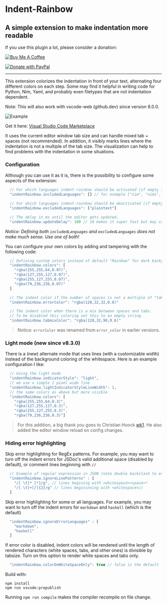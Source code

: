 # Indent-Rainbow

## A simple extension to make indentation more readable

If you use this plugin a lot, please consider a donation:

<a href="https://www.buymeacoffee.com/oderwat" target="_blank"><img src="https://www.buymeacoffee.com/assets/img/custom_images/orange_img.png" alt="Buy Me A Coffee" style="height: auto !important;width: auto !important;" ></a>

[![Donate with PayPal](https://www.paypalobjects.com/en_US/i/btn/btn_donateCC_LG.gif)](https://paypal.me/oderwat)

---

This extension colorizes the indentation in front of your text, alternating four different colors on each step. Some may find it helpful in writing code for Python, Nim, Yaml, and probably even filetypes that are not indentation dependent.

Note: This will also work with vscode-web (github.dev) since version 8.0.0.

![Example](https://raw.githubusercontent.com/oderwat/vscode-indent-rainbow/master/assets/example.png)

Get it here: [Visual Studio Code Marketplace](https://marketplace.visualstudio.com/items?itemName=oderwat.indent-rainbow)

It uses the current editor window tab size and can handle mixed tab + spaces (not recommended). In addition, it visibly marks lines where the indentation is not a multiple of the tab size. The visualization can help to find problems with the indentation in some situations.

### Configuration

Although you can use it as it is, there is the possibility to configure some aspects of the extension:

```js
  // For which languages indent-rainbow should be activated (if empty it means all).
  "indentRainbow.includedLanguages": [] // for example ["nim", "nims", "python"]

  // For which languages indent-rainbow should be deactivated (if empty it means none).
  "indentRainbow.excludedLanguages": ["plaintext"]

  // The delay in ms until the editor gets updated.
  "indentRainbow.updateDelay": 100 // 10 makes it super fast but may cost more resources
```

*Notice: Defining both `includedLanguages` and `excludedLanguages` does not make much sense. Use one of both!*

You can configure your own colors by adding and tampering with the following code:

```js
  // Defining custom colors instead of default "Rainbow" for dark backgrounds.
  "indentRainbow.colors": [
    "rgba(255,255,64,0.07)",
    "rgba(127,255,127,0.07)",
    "rgba(255,127,255,0.07)",
    "rgba(79,236,236,0.07)"
  ]

  // The indent color if the number of spaces is not a multiple of "tabSize".
  "indentRainbow.errorColor": "rgba(128,32,32,0.6)"

  // The indent color when there is a mix between spaces and tabs.
  // To be disabled this coloring set this to an empty string.
  "indentRainbow.tabmixColor": "rgba(128,32,96,0.6)"
```

> Notice: `errorColor` was renamed from `error_color` in earlier versions.

### Light mode (new since v8.3.0)

There is a (new) alternate mode that uses lines (with a customizable width) instead of the background coloring of the whitespace. Here is an example configuration I like:

```js
  // Using the light mode
  "indentRainbow.indicatorStyle": "light",
  // we use a simple 1 pixel wide line
  "indentRainbow.lightIndicatorStyleLineWidth": 1,
  // the same colors as above but more visible
  "indentRainbow.colors": [
    "rgba(255,255,64,0.3)",
    "rgba(127,255,127,0.3)",
    "rgba(255,127,255,0.3)",
    "rgba(79,236,236,0.3)"]
```

> For this addition, a big thank you goes to Christian Hoock [wk1](https://github.com/wk1). He also added the editor window reload on config changes.

### Hiding error highlighting

Skip error highlighting for RegEx patterns. For example, you may want to turn off the indent errors for JSDoc's valid additional space (disabled by default), or comment lines beginning with `//`

```js
  // Example of regular expression in JSON (note double backslash to escape characters)
  "indentRainbow.ignoreLinePatterns" : [
    "/[ \t]* [*]/g", // lines begining with <whitespace><space>*
    "/[ \t]+[/]{2}/g" // lines begininning with <whitespace>//
  ]
```

Skip error highlighting for some or all languages. For example, you may want to turn off the indent errors for `markdown` and `haskell` (which is the default)

```js
  "indentRainbow.ignoreErrorLanguages" : [
    "markdown",
    "haskell"
  ]
```

If error color is disabled, indent colors will be rendered until the length of rendered characters (white spaces, tabs, and other ones) is divisible by tabsize. Turn on this option to render white spaces and tabs only.

```js
  "indentRainbow.colorOnWhiteSpaceOnly": true // false is the default
```

Build with:

```
npm install
npm run vscode:prepublish
```

Running `npm run compile` makes the compiler recompile on file change.
